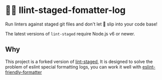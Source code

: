 # 🚫💩 llint-staged-fomatter-log

Run linters against staged git files and don't let :poop: slip into your code base!

The latest versions of `lint-staged` require Node.js v6 or newer.
## Why

This project is a forked version of [lint-staged](https://github.com/okonet/lint-staged), It is designed to solve the problem of eslint special formatting logs, you can work it well with [eslint-friendly-formatter](https://github.com/royriojas/eslint-friendly-formatter)


